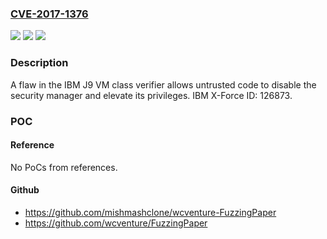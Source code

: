 ### [CVE-2017-1376](https://cve.mitre.org/cgi-bin/cvename.cgi?name=CVE-2017-1376)
![](https://img.shields.io/static/v1?label=Product&message=Operations%20Analytics%20Predictive%20Insights&color=blue)
![](https://img.shields.io/static/v1?label=Version&message=n%2Fa&color=blue)
![](https://img.shields.io/static/v1?label=Vulnerability&message=Gain%20Access&color=brighgreen)

### Description

A flaw in the IBM J9 VM class verifier allows untrusted code to disable the security manager and elevate its privileges. IBM X-Force ID: 126873.

### POC

#### Reference
No PoCs from references.

#### Github
- https://github.com/mishmashclone/wcventure-FuzzingPaper
- https://github.com/wcventure/FuzzingPaper

